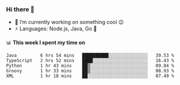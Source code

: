 ### Hi there 👋

<!--
**nodejh/nodejh** is a ✨ _special_ ✨ repository because its `README.md` (this file) appears on your GitHub profile.

Here are some ideas to get you started:

- 🔭 I’m currently working on ...
- 🌱 I’m currently learning ...
- 👯 I’m looking to collaborate on ...
- 🤔 I’m looking for help with ...
- 💬 Ask me about ...
- 📫 How to reach me: ...
- 😄 Pronouns: ...
- ⚡ Fun fact: ...
-->

- 🔭 I’m currently working on something cool :wink:
- ⚡ Languages: Node.js, Java, Go :thought_balloon:

📊 **This week I spent my time on**

<!--START_SECTION:waka-->
```text
Java         6 hrs 54 mins   ██████████░░░░░░░░░░░░░░░   39.53 % 
TypeScript   2 hrs 52 mins   ████░░░░░░░░░░░░░░░░░░░░░   16.43 % 
Python       1 hr 43 mins    ██▒░░░░░░░░░░░░░░░░░░░░░░   09.84 % 
Groovy       1 hr 33 mins    ██▒░░░░░░░░░░░░░░░░░░░░░░   08.93 % 
XML          1 hr 18 mins    ██░░░░░░░░░░░░░░░░░░░░░░░   07.49 % 
```
<!--END_SECTION:waka-->


<!--
:traffic_light: **Visitors**

![visitors](https://visitor-badge.glitch.me/badge?page_id=nodejh.nodejh)
-->
